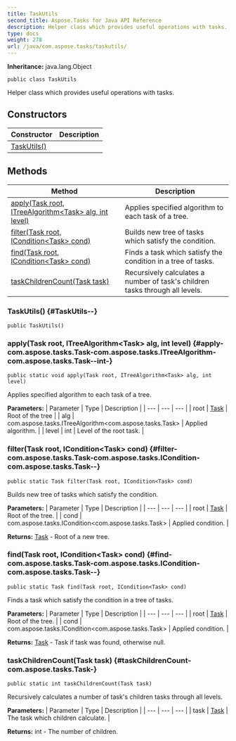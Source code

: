 ```yaml
---
title: TaskUtils
second_title: Aspose.Tasks for Java API Reference
description: Helper class which provides useful operations with tasks.
type: docs
weight: 278
url: /java/com.aspose.tasks/taskutils/
---
```


**Inheritance:**
java.lang.Object
```
public class TaskUtils
```

Helper class which provides useful operations with tasks.
## Constructors

| Constructor | Description |
| --- | --- |
| [TaskUtils()](#TaskUtils--) |  |
## Methods

| Method | Description |
| --- | --- |
| [apply(Task root, ITreeAlgorithm&lt;Task&gt; alg, int level)](#apply-com.aspose.tasks.Task-com.aspose.tasks.ITreeAlgorithm-com.aspose.tasks.Task--int-) | Applies specified algorithm to each task of a tree. |
| [filter(Task root, ICondition&lt;Task&gt; cond)](#filter-com.aspose.tasks.Task-com.aspose.tasks.ICondition-com.aspose.tasks.Task--) | Builds new tree of tasks which satisfy the condition. |
| [find(Task root, ICondition&lt;Task&gt; cond)](#find-com.aspose.tasks.Task-com.aspose.tasks.ICondition-com.aspose.tasks.Task--) | Finds a task which satisfy the condition in a tree of tasks. |
| [taskChildrenCount(Task task)](#taskChildrenCount-com.aspose.tasks.Task-) | Recursively calculates a number of task's children tasks through all levels. |
### TaskUtils() {#TaskUtils--}
```
public TaskUtils()
```


### apply(Task root, ITreeAlgorithm&lt;Task&gt; alg, int level) {#apply-com.aspose.tasks.Task-com.aspose.tasks.ITreeAlgorithm-com.aspose.tasks.Task--int-}
```
public static void apply(Task root, ITreeAlgorithm<Task> alg, int level)
```


Applies specified algorithm to each task of a tree.

**Parameters:**
| Parameter | Type | Description |
| --- | --- | --- |
| root | [Task](../../com.aspose.tasks/task) | Root of the tree |
| alg | com.aspose.tasks.ITreeAlgorithm&lt;com.aspose.tasks.Task&gt; | Applied algorithm. |
| level | int | Level of the root task. |

### filter(Task root, ICondition&lt;Task&gt; cond) {#filter-com.aspose.tasks.Task-com.aspose.tasks.ICondition-com.aspose.tasks.Task--}
```
public static Task filter(Task root, ICondition<Task> cond)
```


Builds new tree of tasks which satisfy the condition.

**Parameters:**
| Parameter | Type | Description |
| --- | --- | --- |
| root | [Task](../../com.aspose.tasks/task) | Root of the tree. |
| cond | com.aspose.tasks.ICondition&lt;com.aspose.tasks.Task&gt; | Applied condition. |

**Returns:**
[Task](../../com.aspose.tasks/task) - Root of a new tree.
### find(Task root, ICondition&lt;Task&gt; cond) {#find-com.aspose.tasks.Task-com.aspose.tasks.ICondition-com.aspose.tasks.Task--}
```
public static Task find(Task root, ICondition<Task> cond)
```


Finds a task which satisfy the condition in a tree of tasks.

**Parameters:**
| Parameter | Type | Description |
| --- | --- | --- |
| root | [Task](../../com.aspose.tasks/task) | Root of the tree. |
| cond | com.aspose.tasks.ICondition&lt;com.aspose.tasks.Task&gt; | Applied condition. |

**Returns:**
[Task](../../com.aspose.tasks/task) - Task if task was found, otherwise null.
### taskChildrenCount(Task task) {#taskChildrenCount-com.aspose.tasks.Task-}
```
public static int taskChildrenCount(Task task)
```


Recursively calculates a number of task's children tasks through all levels.

**Parameters:**
| Parameter | Type | Description |
| --- | --- | --- |
| task | [Task](../../com.aspose.tasks/task) | The task which children calculate. |

**Returns:**
int - The number of children.
